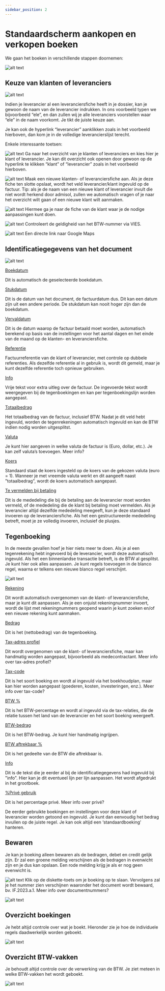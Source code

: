 ```yaml
---
sidebar_position: 2
---
```


# Standaardscherm aankopen en verkopen boeken

We gaan het boeken in verschillende stappen doornemen:

![alt text](image-3.png)

## Keuze van klanten of leveranciers

![alt text](image-4.png)

Indien je leverancier al een leveranciersfiche heeft in je dossier, kan je gewoon de naam van de leverancier indrukken. In ons voorbeeld typen we bijvoorbeeld “ele”, en dan zullen wij je alle leveranciers voorstellen waar “ele” in de naam voorkomt. Je tikt de juiste keuze aan.

Je kan ook de hyperlink “leverancier” aanklikken zoals in het voorbeeld hierboven, dan kom je in de volledige leverancierslijst terecht. 

Enkele interessante toetsen: 

![alt text](image-5.png) Ga naar het overzicht van je klanten of leveranciers en kies hier je klant of leverancier. Je kan dit overzicht ook openen door gewoon op de hyperlink te klikken “klant” of “leverancier” zoals in het voorbeeld hierboven.

![alt text](image-6.png) Maak een nieuwe klanten- of leveranciersfiche aan. Als je deze fiche ten slotte opslaat, wordt het veld leverancier/klant ingevuld op de factuur.
Tip: als je de naam van een nieuwe klant of leverancier invult die niet wordt herkend door admisol, zullen we automatisch vragen of je naar het overzicht wilt gaan of een nieuwe klant wilt aanmaken.

![alt text](image-7.png) Hiermee ga je naar de fiche van de klant waar je de nodige aanpassingen kunt doen.

![alt text](image-8.png) Controleert de geldigheid van het BTW-nummer via VIES.

![alt text](image-9.png) Een directe link naar Google Maps


## Identificatiegegevens van het document

![alt text](image-10.png)

<u>Boekdatum</u>

Dit is automatisch de geselecteerde boekdatum. 

<u>Stukdatum</u>

Dit is de datum van het document, de factuurdatum dus. Dit kan een datum zijn uit een andere periode. De stukdatum kan nooit hoger zijn dan de boekdatum. 

<u>Vervaldatum</u>

Dit is de datum waarop de factuur betaald moet worden, automatisch berekend op basis van de instellingen voor het aantal dagen en het einde van de maand op de klanten- en leveranciersfiche.

<u>Referentie</u>

Factuurreferentie van de klant of leverancier, met controle op dubbele referenties. Als dezelfde referentie al in gebruik is, wordt dit gemeld, maar je kunt dezelfde referentie toch opnieuw gebruiken.

<u>Info</u>

Vrije tekst voor extra uitleg over de factuur. De ingevoerde tekst wordt weergegeven bij de tegenboekingen en kan per tegenboekingslijn worden aangepast.

<u>Totaalbedrag</u>

Het totaalbedrag van de factuur, inclusief BTW. Nadat je dit veld hebt ingevuld, worden de tegenrekeningen automatisch ingevuld en kan de BTW indien nodig worden uitgesplitst. 

<u>Valuta</u>

Je kunt hier aangeven in welke valuta de factuur is (Euro, dollar, etc.). Je kan zelf valuta’s toevoegen. Meer info?

<u>Koers</u>

Standaard staat de koers ingesteld op de koers van de gekozen valuta (euro = 1). Wanneer je met vreemde valuta werkt en dit aangeeft naast "totaalbedrag", wordt de koers automatisch aangepast.

<u>Te vermelden bij betaling</u>

Dit is de mededeling die bij de betaling aan de leverancier moet worden vermeld, of de mededeling die de klant bij betaling moet vermelden. Als je leverancier altijd dezelfde mededeling meegeeft, kun je deze standaard invoeren op de leveranciersfiche. Als het een gestructureerde mededeling betreft, moet je ze volledig invoeren, inclusief de plusjes.

## Tegenboeking

In de meeste gevallen hoef je hier niets meer te doen. Als je al een tegenrekening hebt ingevoerd bij de leverancier, wordt deze automatisch ingevuld. Als het een binnenlandse transactie betreft, is de BTW al gesplitst. Je kunt hier ook alles aanpassen. Je kunt regels toevoegen in de blanco regel, waarna er telkens een nieuwe blanco regel verschijnt.

![alt text](image-11.png)

<u>Rekening</u>

Dit wordt automatisch overgenomen van de klant- of leveranciersfiche, maar je kunt dit aanpassen. Als je een onjuist rekeningnummer invoert, wordt de lijst met rekeningnummers geopend waarin je kunt zoeken en/of een nieuwe rekening kunt aanmaken.

<u>Bedrag</u>

Dit is het (nettobedrag) van de tegenboeking.

<u>Tax-adres profiel</u>

Dit wordt overgenomen van de klant- of leveranciersfiche, maar kan handmatig worden aangepast, bijvoorbeeld als medecontractant. Meer info over tax-adres profiel?

<u>Tax-code</u>

Dit is het soort boeking en wordt al ingevuld via het boekhoudplan, maar kan hier worden aangepast (goederen, kosten, investeringen, enz.). Meer info over tax-code?

<u>BTW %</u>

Dit is het BTW-percentage en wordt al ingevuld via de tax-relaties, die de relatie tussen het land van de leverancier en het soort boeking weergeeft.

<u>BTW-bedrag</u>

Dit is het BTW-bedrag. Je kunt hier handmatig ingrijpen.

<u>BTW aftrekbaar %</u>

Dit is het gedeelte van de BTW die aftrekbaar is.

<u>Info</u>

Dit is de tekst die je eerder al bij de identificatiegegevens had ingevuld bij "info". Hier kan je dit eventueel lijn per lijn aanpassen. Het wordt afgedrukt in het grootboek.

<u>%Privé gebruik</u>

Dit is het percentage privé. Meer info over privé?

De eerder gebruikte boekingen en instellingen voor deze klant of leverancier worden getoond en ingevuld. Je kunt dan eenvoudig het bedrag invullen op de juiste regel. Je kan ook altijd een ‘standaardboeking’ hanteren.

## Bewaren

Je kan je boeking alleen bewaren als de bedragen, debet en credit gelijk zijn. Er zal een groene melding verschijnen als de bedragen in evenwicht zijn en je dus kan opslaan. Een rode melding krijg je als er nog geen evenwicht is. 

![alt text](image-12.png) Klik op de diskette-toets om je boeking op te slaan. Vervolgens zal je het nummer zien verschijnen waaronder het document wordt bewaard, bv. IF.2023.a.1. Meer info over documentnummers? 

![alt text](image-13.png)



## Overzicht boekingen

Je hebt altijd controle over wat je boekt. Hieronder zie je hoe de individuele regels daadwerkelijk worden geboekt.

![alt text](image-14.png)

## Overzicht BTW-vakken

Je behoudt altijd controle over de verwerking van de BTW. Je ziet meteen in welke BTW-vakken het wordt geboekt.

![alt text](image-15.png)
